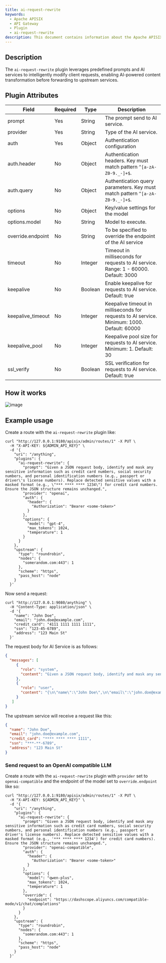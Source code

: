 ```yaml
---
title: ai-request-rewrite
keywords:
  - Apache APISIX
  - API Gateway
  - Plugin
  - ai-request-rewrite
description: This document contains information about the Apache APISIX ai-request-rewrite Plugin.
---
```


<!--
#
# Licensed to the Apache Software Foundation (ASF) under one or more
# contributor license agreements.  See the NOTICE file distributed with
# this work for additional information regarding copyright ownership.
# The ASF licenses this file to You under the Apache License, Version 2.0
# (the "License"); you may not use this file except in compliance with
# the License.  You may obtain a copy of the License at
#
#     http://www.apache.org/licenses/LICENSE-2.0
#
# Unless required by applicable law or agreed to in writing, software
# distributed under the License is distributed on an "AS IS" BASIS,
# WITHOUT WARRANTIES OR CONDITIONS OF ANY KIND, either express or implied.
# See the License for the specific language governing permissions and
# limitations under the License.
#
-->

## Description

The `ai-request-rewrite` plugin leverages predefined prompts and AI services to intelligently modify client requests, enabling AI-powered content transformation before forwarding to upstream services.

## Plugin Attributes

| **Field**                 | **Required** | **Type** | **Description**                                                                      |
| ------------------------- | ------------ | -------- | ------------------------------------------------------------------------------------ |
| prompt                    | Yes          | String   | The prompt send to AI service.                                                              |
| provider                  | Yes          | String   | Type of the AI service.                                                     |
| auth                      | Yes          | Object   | Authentication configuration                                                         |
| auth.header               | No           | Object   | Authentication headers. Key must match pattern `^[a-zA-Z0-9._-]+$`.                  |
| auth.query                | No           | Object   | Authentication query parameters. Key must match pattern `^[a-zA-Z0-9._-]+$`.         |
| options                   | No           | Object   | Key/value settings for the model                                                     |
| options.model             | No           | String   | Model to execute.                                                                    |
| override.endpoint         | No           | String   | To be specified to override the endpoint of the AI service                          |
| timeout                   | No           | Integer  | Timeout in milliseconds for requests to AI service. Range: 1 - 60000. Default: 3000         |
| keepalive                 | No           | Boolean  | Enable keepalive for requests to AI service. Default: true                                  |
| keepalive_timeout         | No           | Integer  | Keepalive timeout in milliseconds for requests to AI service. Minimum: 1000. Default: 60000 |
| keepalive_pool            | No           | Integer  | Keepalive pool size for requests to AI service. Minimum: 1. Default: 30                     |
| ssl_verify                | No           | Boolean  | SSL verification for requests to AI service. Default: true                                  |

## How it works

![image](https://github.com/user-attachments/assets/c7288e4f-00fc-46ca-b69e-d3d74d7085ca)

## Example usage

Create a route with the `ai-request-rewrite` plugin like:

```shell
curl "http://127.0.0.1:9180/apisix/admin/routes/1" -X PUT \
  -H "X-API-KEY: ${ADMIN_API_KEY}" \
  -d '{
    "uri": "/anything",
    "plugins": {
      "ai-request-rewrite": {
        "prompt": "Given a JSON request body, identify and mask any sensitive information such as credit card numbers, social security numbers, and personal identification numbers (e.g., passport or driver\'s license numbers). Replace detected sensitive values with a masked format (e.g., \"*** **** **** 1234\") for credit card numbers. Ensure the JSON structure remains unchanged.",
        "provider": "openai",
        "auth": {
          "header": {
            "Authorization": "Bearer <some-token>"
          }
        },
        "options": {
          "model": "gpt-4",
          "max_tokens": 1024,
          "temperature": 1
        }
      }
    },
    "upstream": {
      "type": "roundrobin",
      "nodes": {
        "somerandom.com:443": 1
      },
      "scheme": "https",
      "pass_host": "node"
    }
  }'
```

Now send a request:

```shell
curl "http://127.0.0.1:9080/anything" \
  -H "Content-Type: application/json" \
  -d '{
    "name": "John Doe",
    "email": "john.doe@example.com",
    "credit_card": "4111 1111 1111 1111",
    "ssn": "123-45-6789",
    "address": "123 Main St"
  }'
```

The request body for AI Service is as follows:

```json
{
  "messages": [
     {
       "role": "system",
       "content": "Given a JSON request body, identify and mask any sensitive information such as credit card numbers, social security numbers, and personal identification numbers (e.g., passport or driver's license numbers). Replace detected sensitive values with a masked format (e.g., '*** **** **** 1234') for credit card numbers). Ensure the JSON structure remains unchanged."
     },
     {
       "role": "user",
       "content": "{\n\"name\":\"John Doe\",\n\"email\":\"john.doe@example.com\",\n\"credit_card\":\"4111 1111 1111 1111\",\n\"ssn\":\"123-45-6789\",\n\"address\":\"123 Main St\"\n}"
     }
   ]
}

```

The upstream service will receive a request like this:

```json
{
  "name": "John Doe",
  "email": "john.doe@example.com",
  "credit_card": "**** **** **** 1111",
  "ssn": "***-**-6789",
  "address": "123 Main St"
}
```

### Send request to an OpenAI compatible LLM

Create a route with the `ai-request-rewrite` plugin with `provider` set to `openai-compatible` and the endpoint of the model set to `override.endpoint` like so:

```shell
curl "http://127.0.0.1:9180/apisix/admin/routes/1" -X PUT \
  -H "X-API-KEY: ${ADMIN_API_KEY}" \
  -d '{
    "uri": "/anything",
    "plugins": {
      "ai-request-rewrite": {
        "prompt": "Given a JSON request body, identify and mask any sensitive information such as credit card numbers, social security numbers, and personal identification numbers (e.g., passport or driver's license numbers). Replace detected sensitive values with a masked format (e.g., '*** **** **** 1234') for credit card numbers). Ensure the JSON structure remains unchanged.",
        "provider": "openai-compatible",
        "auth": {
          "header": {
            "Authorization": "Bearer <some-token>"
          }
        },
        "options": {
          "model": "qwen-plus",
          "max_tokens": 1024,
          "temperature": 1
        },
        "override": {
          "endpoint": "https://dashscope.aliyuncs.com/compatible-mode/v1/chat/completions"
        }
      }
    },
    "upstream": {
      "type": "roundrobin",
      "nodes": {
        "somerandom.com:443": 1
      },
      "scheme": "https",
      "pass_host": "node"
    }
  }'
```
